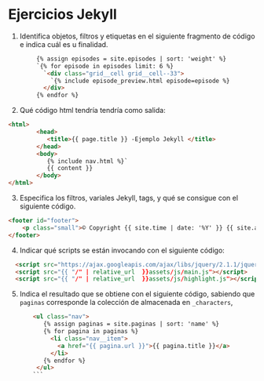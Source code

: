 # Ejercicios Jekyll

1. Identifica objetos, filtros y etiquetas en el siguiente fragmento de código e indica cuál es u finalidad.  
```html
        {% assign episodes = site.episodes | sort: 'weight' %}  
        `{% for episode in episodes limit: 6 %}  
          `<div class="grid__cell grid__cell--33">
            `{% include episode_preview.html episode=episode %}
          </div>
        {% endfor %}
```
2. Qué código html tendría tendría como salida:
```html
<html>   
        <head>  
           <title>{{ page.title }} -Ejemplo Jekyll </title>
        </head>
        <body>  
           {% include nav.html %}` 
           {{ content }}
        </body>  
</html> 
```
3. Especifica los filtros, variales Jekyll, tags, y qué se consigue con el siguiente código.
```html
<footer id="footer">
    <p class="small">© Copyright {{ site.time | date: '%Y' }} {{ site.author }}</p>
</footer>
```
4. Indicar qué scripts se están invocando con el siguiente código:
```html
  <script src="https://ajax.googleapis.com/ajax/libs/jquery/2.1.1/jquery.min.js"></script>
  <script src="{{ "/" | relative_url  }}assets/js/main.js"></script>
  <script src="{{ "/" | relative_url  }}assets/js/highlight.js"></script>
```
5.  Indica el resultado que se obtiene con el siguiente código, sabiendo que `paginas` corresponde la colección de almacenada en `_characters`, 
```html 
       <ul class="nav">
          {% assign paginas = site.paginas | sort: 'name' %}
          {% for pagina in paginas %}
            <li class="nav__item">
              <a href="{{ pagina.url }}">{{ pagina.title }}</a>
            </li>
          {% endfor %}
        </ul>
       ```

